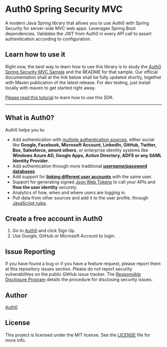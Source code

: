 # Auth0 Spring Security MVC

A modern Java Spring library that allows you to use Auth0 with Spring Security for server-side MVC web apps. Leverages Spring Boot dependencies.
Validates the JWT from Auth0 in every API call to assert authentication according to configuration.

## Learn how to use it

Right now, the best way to learn how to use this library is to study the [Auth0 Spring Security MVC Sample](https://github.com/auth0-samples/auth0-spring-security-mvc-sample)
and the README for that sample. Our official documentation shall at the link below shall be fully updated shortly, together with Maven publication of the latest release. For
dev testing, just install locally with maven to get started right away.

[Please read this tutorial](https://docs.auth0.com/server-apis/java-spring-security-mvc) to learn how to use this SDK.

---

## What is Auth0?

Auth0 helps you to:

* Add authentication with [multiple authentication sources](https://docs.auth0.com/identityproviders), either social like **Google, Facebook, Microsoft Account, LinkedIn, GitHub, Twitter, Box, Salesforce, amont others**, or enterprise identity systems like **Windows Azure AD, Google Apps, Active Directory, ADFS or any SAML Identity Provider**.
* Add authentication through more traditional **[username/password databases](https://docs.auth0.com/mysql-connection-tutorial)**.
* Add support for **[linking different user accounts](https://docs.auth0.com/link-accounts)** with the same user.
* Support for generating signed [Json Web Tokens](https://docs.auth0.com/jwt) to call your APIs and **flow the user identity** securely.
* Analytics of how, when and where users are logging in.
* Pull data from other sources and add it to the user profile, through [JavaScript rules](https://docs.auth0.com/rules).

## Create a free account in Auth0

1. Go to [Auth0](http://developers.auth0.com) and click Sign Up.
2. Use Google, GitHub or Microsoft Account to login.

## Issue Reporting

If you have found a bug or if you have a feature request, please report them at this repository issues section. Please do not report security vulnerabilities on the public GitHub issue tracker. The [Responsible Disclosure Program](https://auth0.com/whitehat) details the procedure for disclosing security issues.

## Author

[Auth0](auth0.com)

## License

This project is licensed under the MIT license. See the [LICENSE](LICENSE) file for more info.
